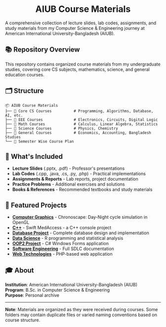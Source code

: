 <h1 align="center"> AIUB Course Materials </h1>

A comprehensive collection of lecture slides, lab codes, assignments, and study materials from my Computer Science & Engineering journey at American International University-Bangladesh (AIUB).

## 📚 Repository Overview

This repository contains organized course materials from my undergraduate studies, covering core CS subjects, mathematics, science, and general education courses.

## 🗂️ Structure

```
📦 AIUB Course Materials
├── 📁 Core CS Courses          # Programming, Algorithms, Database, AI, etc.
├── 📁 EEE Courses              # Electronics, Circuits, Digital Logic
├── 📁 Math Courses             # Calculus, Linear Algebra, Statistics
├── 📁 Science Courses          # Physics, Chemistry
├── 📁 General Courses          # Economics, Accounting, Bangladesh Studies
└── 📄 Semester Wise Course Plan
```
## 🎯 What's Included

- **Lecture Slides** (.pptx, .pdf) - Professor's presentations
- **Lab Codes** (.cpp, .java, .cs, .py, .php) - Practical implementations
- **Assignments & Reports** - Lab reports, project documentation
- **Practice Problems** - Additional exercises and solutions
- **Books & References** - Recommended textbooks and study materials

## 📖 Featured Projects

- **[Computer Graphics](Core%20CS%20Courses/Computer%20Graphics/project.md)** - Chronoscape: Day-Night cycle simulation in OpenGL
- **[C++](Core%20CS%20Courses/Introduction%20to%20Programming/project.md)** - Swift MedAccess - a C++ console project
- **[Database Project](Core%20CS%20Courses/Introduction%20to%20Database/Project%20Report/)** - Complete database design and implementation
- **[Data Science](Core%20CS%20Courses/Introduction%20to%20Data-Science/project.md)** - R programming and statistical analysis
- **[OOP2 Project](Core%20CS%20Courses/OBJECT%20ORIENTED%20PROGRAMMING%202/project.md)** - C# Windows Forms application
- **[Software Engineering](Core%20CS%20Courses/Software%20Engineering/Project.md)** - Full SDLC documentation
- **[Web Technologies](Core%20CS%20Courses/Web%20Technologies/project.md)** - PHP-based web application

## 🎓 About

**Institution**: American International University-Bangladesh (AIUB)  
**Program**: B.Sc. in Computer Science & Engineering  
**Purpose**: Personal archive

---

**Note**: Materials are organized as they were received during courses. Some folders may contain duplicate files or varied naming conventions based on course structure.
